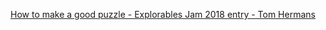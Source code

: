 
[How to make a good puzzle - Explorables Jam 2018 entry - Tom Hermans](https://auroriax.com/puzzle-explorable)
